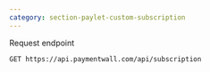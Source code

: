 ```yaml
---
category: section-paylet-custom-subscription
---
```

Request endpoint
```
GET https://api.paymentwall.com/api/subscription
```